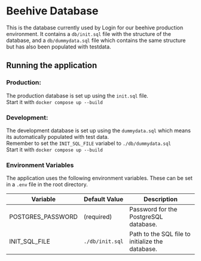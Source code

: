 # Beehive Database
This is the database currently used by Login for our beehive production environment. It contains a `db/init.sql` file with the structure of the database, and a `db/dummydata.sql` file which contains the same structure but has also been populated with testdata.

## Running the application
### Production:
The production database is set up using the `init.sql` file.  
Start it with `docker compose up --build`

### Development:
The development database is set up using the `dummydata.sql` which means its automatically populated with test data.  
Remember to set the `INIT_SQL_FILE` variabel to `./db/dummydata.sql`  
Start it with `docker compose up --build`

### Environment Variables
The application uses the following environment variables. These can be set in a `.env` file in the root directory.

| Variable          | Default Value   | Description                                      |
|-------------------|-----------------|--------------------------------------------------|
| POSTGRES_PASSWORD | (required)      | Password for the PostgreSQL database.            |
| INIT_SQL_FILE     | `./db/init.sql` | Path to the SQL file to initialize the database. |
